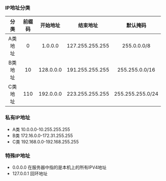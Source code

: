 ### IP地址分类

| 分类 | 前缀码 | 开始地址 | 结束地址 | 默认掩码 |
| :---: | :---: | :---:| :---: | :---: |
| A类地址 | 0 | 1.0.0.0 | 127.255.255.255 | 255.0.0.0/8 |
| B类地址 | 10 | 128.0.0.0 | 191.255.255.255 | 255.255.0.0/16 |
| C类地址 | 110 | 192.0.0.0 | 223.255.255.255 | 255.255.255.0/24 |

### 私有IP地址
* A类 10.0.0.0-10.255.255.255
* B类 172.16.0.0-172.31.255.255
* C类 192.168.0.0-192.168.255.255

### 特殊IP地址
* 0.0.0.0 在服务器中指的是本机上的所有IPV4地址
* 127.0.0.1 回环地址